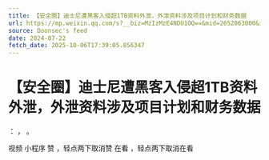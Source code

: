 ```yaml
---
title: 【安全圈】迪士尼遭黑客入侵超1TB资料外泄，外泄资料涉及项目计划和财务数据
url: https://mp.weixin.qq.com/s?__biz=MzIzMzE4NDU1OQ==&mid=2652063000&idx=4&sn=bd9c3923d3541ecb86edcc720a34cefa
source: Doonsec's feed
date: 2024-07-22
fetch_date: 2025-10-06T17:39:05.856347
---
```


# 【安全圈】迪士尼遭黑客入侵超1TB资料外泄，外泄资料涉及项目计划和财务数据

：
，
。

视频
小程序
赞
，轻点两下取消赞
在看
，轻点两下取消在看
